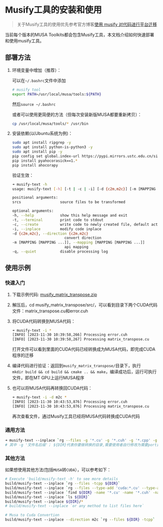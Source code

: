 # Musify工具的安装和使用

> 关于Musify工具的使用优先参考官方博客[使用 musify 对代码进行平台迁移](https://blog.mthreads.com/blog/musa/2024-05-28-%E4%BD%BF%E7%94%A8musify%E5%AF%B9%E4%BB%A3%E7%A0%81%E8%BF%9B%E8%A1%8C%E5%B9%B3%E5%8F%B0%E8%BF%81%E7%A7%BB/)

当前每个版本的MUSA Toolkits都会包含Musify工具，本文档介绍如何快速部署和使用musify工具。
## 部署方法

1.  环境变量中增加（推荐）：
    
    可以在`~/.bashrc`文件中添加
    ```bash 
    # musify tool 
    export PATH=/usr/local/musa/tools:${PATH} 
    ```
    然后`source ~/.bashrc`

    或者可以使用更简便的方法（但每次安装新版MUSA都要重新拷贝）：

    ```bash 
    cp /usr/local/musa/tools/* /usr/bin 
    ```


2.  安装依赖(以Ubuntu系统为例)：    
    ```bash
    sudo apt install ripgrep -y 
    sudo apt install python-is-python3 -y 
    sudo apt install pip -y 
    pip config set global.index-url https://pypi.mirrors.ustc.edu.cn/simple/ 
    pip install pyahocorasick==1.* 
    pip install ahocorapy 
    ```

    验证生效：
    ```bash
    ➜ musify-text -h                                                          
    usage: musify-text [-h] [-t | -c | -i] [-d {c2m,m2c}] [-m [MAPPING [MAPPING ...]]] [-q] [srcs [srcs ...]]

    positional arguments:
    srcs                  source files to be transformed

    optional arguments:
    -h, --help            show this help message and exit
    -t, --terminal        print code to stdout
    -c, --create          write code to newly created file, default action
    -i, --inplace         modify code inplace
    -d {c2m,m2c}, --direction {c2m,m2c}
                            convert direction
    -m [MAPPING [MAPPING ...]], --mapping [MAPPING [MAPPING ...]]
                            api mapping
    -q, --quiet           disable processing log  
    ```


##  使用示例

### 快速入门    
1. 下载示例代码: [musify\_matrix\_transpose.zip](https://pan.baidu.com/s/1Edgz-cvoQhm1JYAwp8nLDQ?pwd=lcm1)
        
2.  解压后，cd musify\_matrix\_transpose/src/，可以看到目录下两个CUDA代码文件：matrix\_transpose.cu和error.cuh
        
3.  将CUDA代码转换到MUSA代码：

    ```bash
    ➜ musify-text -i *                                                                                                                             
    [INFO] [2023-11-30 10:39:58,266] Processing error.cuh
    [INFO] [2023-11-30 10:39:58,267] Processing matrix_transpose.cu
    ```

    打开文件可以看到里面的CUDA代码已经转换成为MUSA代码，即完成CUDA程序的迁移

4. 编译代码进行验证：返回到`musify_matrix_transpose/`目录下，执行`mkdir build && cd build && cmake .. && make`，编译成功后，运行可执行文件，即在MT GPU上运行MUSA程序
    
5.  也可以将MUSA代码再转换回CUDA代码：
    ```bash
    ➜ musify-text -i -d m2c *
    [INFO] [2023-11-30 10:43:53,876] Processing error.cuh
    [INFO] [2023-11-30 10:43:53,876] Processing matrix_transpose.cu
    ```
    再次查看文件，通过Musify工具已经将MUSA代码转换成CUDA代码

### 通用方法  
```bash
➜ musify-text --inplace `rg --files -g '*.cu' -g '*.cuh' -g '*.cpp' -g '*.h'  -g '*.hpp' ${DIR}`
# 其中 -g '文件名后缀'； ${DIR}代表你要做转换的目录,需要使用者自行修改为需要porting的目录，建议**绝对目录**
```

### 其他方法
如果想使用其他方法(包括`MUSA`转`CUDA`），可以参考如下：
```bash
# Execute 'build/musify-text -h' to see more details
build/musify-text --inplace `rg --files -tcpp ${DIR}`
build/musify-text --inplace `rg --files --type-add 'cuda:*.cu' --type-add 'cuda:*.cuh' -tcuda -tcpp ${DIR}`
build/musify-text --inplace `find ${DIR} -name '*.cu' -name '*.cuh' -name '*.cpp' -name '*.h'`
build/musify-text --inplace `ls ${DIR}`
build/musify-text --inplace ${DIR}/*
# build/musify-text --inplace `or any method to list files here`
 
# Musa to Cuda Convertion
build/musify-text --inplace --direction m2c `rg --files ${DIR} -tcpp`
```    